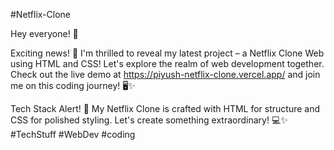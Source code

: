 #Netflix-Clone

Hey everyone! 👋

Exciting news! 🚀 I'm thrilled to reveal my latest project – a Netflix Clone Web using HTML and CSS! Let's explore the realm of web development together.
Check out the live demo at https://piyush-netflix-clone.vercel.app/ and join me on this coding journey! 🖥️✨

Tech Stack Alert! 🚀 My Netflix Clone is crafted with HTML for structure and CSS for polished styling. Let's create something extraordinary! 💻✨
#TechStuff #WebDev #coding

